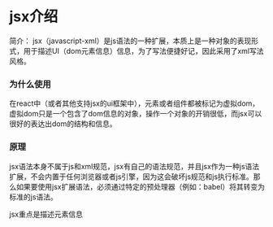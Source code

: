 # jsx介绍 #

简介： jsx（javascript-xml）是js语法的一种扩展，本质上是一种对象的表现形式，用于描述UI（dom元素信息）信息，为了写法便捷好记，因此采用了xml写法风格。

### 为什么使用 ###

在react中（或者其他支持jsx的ui框架中），元素或者组件都被标记为虚拟dom，虚拟dom只是一个包含了dom信息的对象，操作一个对象的开销很低，而jsx可以很好的表达出dom的结构和信息。

### 原理 ###

jsx语法本身不属于js和xml规范，jsx有自己的语法规范，并且jsx作为一种js语法扩展，不会内置于任何浏览器或者js引擎，因为这会破坏js规范和js执行标准。那么如果要使用jsx扩展语法，必须通过特定的预处理器（例如：babel）将其转变为标准的js语法。

jsx重点是描述元素信息